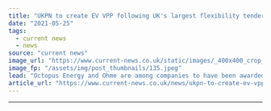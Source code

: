 ```yaml
---
title: "UKPN to create EV VPP following UK's largest flexibility tender"
date: "2021-05-25"
tags: 
  - current news
  - news
source: "current news"
image_url: "https://www.current-news.co.uk/static/images/_400x400_crop_center-center/EV-charging-image-UKPN.jpeg"
image_fp: "/assets/img/post_thumbnails/135.jpeg"
lead: "​Octopus Energy and Ohme are among companies to have been awarded a contract for a new virtual plant (VPP) set to largely utilise electric vehicles (EVs)."
article_url: "https://www.current-news.co.uk/news/ukpn-to-create-ev-vpp-following-uks-largest-flexibility-tender?utm_source=rss-feeds&utm_medium=rss&utm_campaign=rss"
---
```


---
